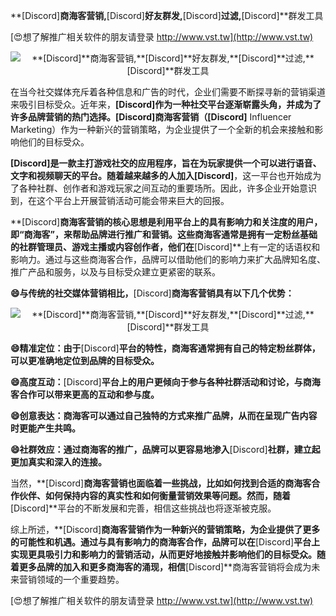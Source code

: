**[Discord]**商海客营销,**[Discord]**好友群发,**[Discord]**过滤,**[Discord]**群发工具

[😍想了解推广相关软件的朋友请登录 http://www.vst.tw](http://www.vst.tw)

 <center><img src="https://vst.tw/MP4/tuiguang/png/1.png" alt="**[Discord]**商海客营销,**[Discord]**好友群发,**[Discord]**过滤,**[Discord]**群发工具"></center>

在当今社交媒体充斥着各种信息和广告的时代，企业们需要不断探寻新的营销渠道来吸引目标受众。近年来，**[Discord]**作为一种社交平台逐渐崭露头角，并成为了许多品牌营销的热门选择。**[Discord]**商海客营销（**[Discord]** Influencer Marketing）作为一种新兴的营销策略，为企业提供了一个全新的机会来接触和影响他们的目标受众。

**[Discord]**是一款主打游戏社交的应用程序，旨在为玩家提供一个可以进行语音、文字和视频聊天的平台。随着越来越多的人加入**[Discord]**，这一平台也开始成为了各种社群、创作者和游戏玩家之间互动的重要场所。因此，许多企业开始意识到，在这个平台上开展营销活动可能会带来巨大的回报。

**[Discord]**商海客营销的核心思想是利用平台上的具有影响力和关注度的用户，即“商海客”，来帮助品牌进行推广和营销。这些商海客通常是拥有一定粉丝基础的社群管理员、游戏主播或内容创作者，他们在**[Discord]**上有一定的话语权和影响力。通过与这些商海客合作，品牌可以借助他们的影响力来扩大品牌知名度、推广产品和服务，以及与目标受众建立更紧密的联系。

**😄与传统的社交媒体营销相比，**[Discord]**商海客营销具有以下几个优势：**

 <center><img src="https://vst.tw/MP4/tuiguang/png/6.png" alt="**[Discord]**商海客营销,**[Discord]**好友群发,**[Discord]**过滤,**[Discord]**群发工具"></center>

**😄精准定位：由于**[Discord]**平台的特性，商海客通常拥有自己的特定粉丝群体，可以更准确地定位到品牌的目标受众。**

**😄高度互动：**[Discord]**平台上的用户更倾向于参与各种社群活动和讨论，与商海客合作可以带来更高的互动和参与度。**

**😄创意表达：商海客可以通过自己独特的方式来推广品牌，从而在呈现广告内容时更能产生共鸣。**

**😄社群效应：通过商海客的推广，品牌可以更容易地渗入**[Discord]**社群，建立起更加真实和深入的连接。**

当然，**[Discord]**商海客营销也面临着一些挑战，比如如何找到合适的商海客合作伙伴、如何保持内容的真实性和如何衡量营销效果等问题。然而，随着**[Discord]**平台的不断发展和完善，相信这些挑战也将逐渐被克服。

综上所述，**[Discord]**商海客营销作为一种新兴的营销策略，为企业提供了更多的可能性和机遇。通过与具有影响力的商海客合作，品牌可以在**[Discord]**平台上实现更具吸引力和影响力的营销活动，从而更好地接触并影响他们的目标受众。随着更多品牌的加入和更多商海客的涌现，相信**[Discord]**商海客营销将会成为未来营销领域的一个重要趋势。

[😍想了解推广相关软件的朋友请登录 http://www.vst.tw](http://www.vst.tw)



